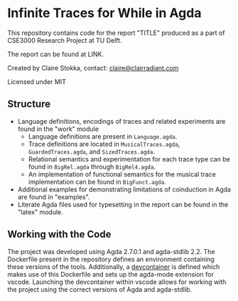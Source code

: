 # Infinite Traces for While in Agda

This repository contains code for the report "TITLE" produced as a part of CSE3000 Research Project at TU Delft.

The report can be found at LINK.

Created by Claire Stokka, contact: <claire@clairradiant.com>

Licensed under MIT

## Structure

- Language definitions, encodings of traces and related experiments are found in the "work" module
  - Language definitions are present in `Language.agda`.
  - Trace definitions are located in `MusicalTraces.agda`, `GuardedTraces.agda`, and `SizedTraces.agda`.
  - Relational semantics and experimentation for each trace type can be found in `BigRel.agda` through `BigRel4.agda`.
  - An implementation of functional semantics for the musical trace implementation can be found in `BigFunct.agda`.
- Additional examples for demonstrating limitations of coinduction in Agda are found in "examples".
- Literate Agda files used for typesetting in the report can be found in the "latex" module.

## Working with the Code

The project was developed using Agda 2.7.0.1 and agda-stdlib 2.2. The Dockerfile present in the repository defines an environment containing these versions of the tools. Additionally, a [devcontainer](https://containers.dev/) is defined which makes use of this Dockerfile and sets up the agda-mode extension for vscode. Launching the devcontainer within vscode allows for working with the project using the correct versions of Agda and agda-stdlib.
